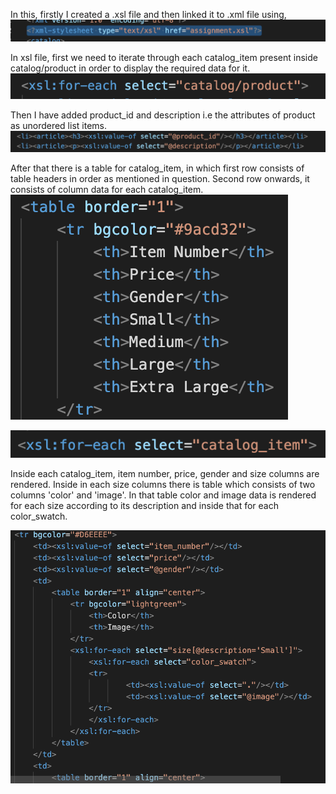 In this, firstly I created a .xsl file and then linked it to .xml file using,
![image](file_linking.png)

In xsl file, first we need to iterate through each catalog_item present inside catalog/product in order to display the required data for it.
![image](for-each-1.png)

Then I have added product_id and description i.e the attributes of product as unordered list items.
![image](ul-items.png)

After that there is a table for catalog_item, in which first row consists of table headers in order as mentioned in question. Second row onwards, it consists of column data for each catalog_item.
![image](table-creation.png)

![image](for-each-2.png)

Inside each catalog_item, item number, price, gender and size columns are rendered. Inside in each size columns there is table which consists of two columns 'color' and 'image'. In that table color and image data is rendered for each size according to its description and inside that for each color_swatch.

![image](for-each-3-4.png)



